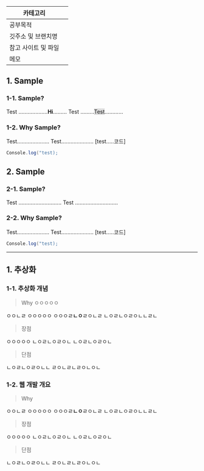 | 카테고리        |     |
| ----------- | --- |
| 공부목적        |     |
| 깃주소 및 브랜치명  |     |
| 참고 사이트 및 파일 |     |
| 메모          |     |
## **1. Sample**
### 1-1. Sample?
Test ...................**Hi**.........
Test .........<span style="background:rgba(92, 92, 92, 0.2)">Test</span>............
### 1-2. Why Sample?
Test.....................
Test.....................
[test.....코드]
``` csharp
Console.log("test);
```
## **2. Sample**
### 2-1. Sample?
Test ............................
Test ............................
### 2-2. Why Sample?
Test.....................
Test.....................
[test.....코드]
``` csharp
Console.log("test);
```

***

## **1. 추상화**
### 1-1. 추상화 개념

> Why
> ㅇㅇㅇㅇㅇ

ㅇㅇㄴㄹ ㅇㅇㅇㅇㅇ
ㅇㅇㅇㄹ**ㄴㅇ**ㄹㅇㄴㄹ
ㄴㅇㄹㄴㅇㄹㅇㄴㄴㄹㄴ

> 장점

ㅇㅇㅇㅇㅇ
ㄴㅇㄹㄴㅇㄹㅇㄴ
ㄴㅇㄹㄴㅇㄹㅇㄴ

> 단점

ㄴㅇㄹㄴㅇㄹㅇㄴㄴ
ㄹㅇㄴㄹㄴㄹㅇㄴㅇㄴ

### 1-2. 웹 개발 개요

> Why

ㅇㅇㄴㄹ ㅇㅇㅇㅇㅇ
ㅇㅇㅇㄹ**ㄴㅇ**ㄹㅇㄴㄹ
ㄴㅇㄹㄴㅇㄹㅇㄴㄴㄹㄴ

> 장점

ㅇㅇㅇㅇㅇ
ㄴㅇㄹㄴㅇㄹㅇㄴ
ㄴㅇㄹㄴㅇㄹㅇㄴ

> 단점

ㄴㅇㄹㄴㅇㄹㅇㄴㄴ
ㄹㅇㄴㄹㄴㄹㅇㄴㅇㄴ
